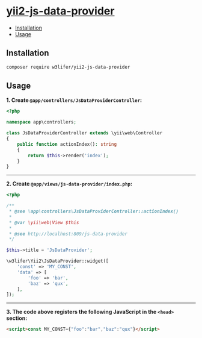 # [yii2-js-data-provider](https://packagist.org/packages/w3lifer/yii2-js-data-provider)

- [Installation](#installation)
- [Usage](#usage)

## Installation

``` sh
composer require w3lifer/yii2-js-data-provider
```

## Usage

**1. Create `@app/controllers/JsDataProviderController`:**

``` php
<?php

namespace app\controllers;

class JsDataProviderController extends \yii\web\Controller
{
    public function actionIndex(): string
    {
        return $this->render('index');
    }
}
```

---

**2. Create `@app/views/js-data-provider/index.php`:**

``` php
<?php

/**
 * @see \app\controllers\JsDataProviderController::actionIndex()
 *
 * @var \yii\web\View $this
 *
 * @see http://localhost:809/js-data-provider
 */

$this->title = 'JsDataProvider';

\w3lifer\Yii2\JsDataProvider::widget([
    'const' => 'MY_CONST',
    'data' => [
        'foo' => 'bar',
        'baz' => 'qux',
    ],
]);
```

---

**3. The code above registers the following JavaScript in the `<head>` section:**

``` html
<script>const MY_CONST={"foo":"bar","baz":"qux"}</script>
```
